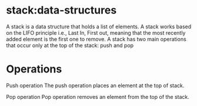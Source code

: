 # stack:data-structures

A stack is a data structure that holds a list of elements.
A stack works based on the LIFO principle i.e., Last In, First out, meaning that the most recently added element is the first one to remove.
A stack has two main operations that occur only at the top of the stack: push and pop
# Operations

Push operation
 The push operation places an element at the top of stack.
      
Pop operation
 Pop operation removes an element from the top of the stack.
